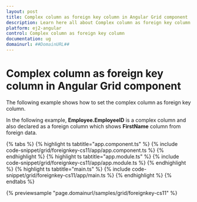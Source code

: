 ```yaml
---
layout: post
title: Complex column as foreign key column in Angular Grid component | Syncfusion
description: Learn here all about Complex column as foreign key column in Syncfusion Angular Grid component of Syncfusion Essential JS 2 and more.
platform: ej2-angular
control: Complex column as foreign key column 
documentation: ug
domainurl: ##DomainURL##
---
```


# Complex column as foreign key column in Angular Grid component

The following example shows how to set the complex column as foreign key column.

In the following example, **Employee.EmployeeID** is a complex column and also declared as a foreign column which shows **FirstName** column from foreign data.

{% tabs %}
{% highlight ts tabtitle="app.component.ts" %}
{% include code-snippet/grid/foreignkey-cs11/app/app.component.ts %}
{% endhighlight %}
{% highlight ts tabtitle="app.module.ts" %}
{% include code-snippet/grid/foreignkey-cs11/app/app.module.ts %}
{% endhighlight %}
{% highlight ts tabtitle="main.ts" %}
{% include code-snippet/grid/foreignkey-cs11/app/main.ts %}
{% endhighlight %}
{% endtabs %}
  
{% previewsample "page.domainurl/samples/grid/foreignkey-cs11" %}